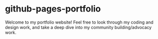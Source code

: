 # github-pages-portfolio
Welcome to my portfolio website! Feel free to look through my coding and design work, and take a deep dive into my community building/advocacy work.
